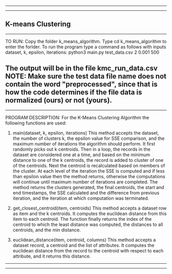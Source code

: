 ----------------------------------------------------------------------------------------
----------------------------------------------------------------------------------------
K-means Clustering
----------------------------------------------------------------------------------------
----------------------------------------------------------------------------------------
TO RUN:
Copy the folder k_means_algorithm. 
Type cd k_means_algorithm to enter the forlder.
To run the program type a command as follows with inputs dataset, k, epsilon, iterations:
python3 main.py test_data.csv 2 0.001 500 

The output will be in the file kmc_run_data.csv
NOTE: Make sure the test data file name does not contain the word "preprocessed", 
since that is how the code determines if the file data is normalized (ours) or not (yours).
----------------------------------------------------------------------------------------
----------------------------------------------------------------------------------------
PROGRAM DESCRIPTION:
For the K-Means Clustering Algorithm the following functions are used:

1) main(dataset, k, epsilon, iterations)
This method accepts the dataset, the number of clusters k, the epsilon value for SSE comparison, and the maximum number of iterations the algorithm should perform.
It first randomly picks out k centroids. 
Then in a loop, the records in the dataset are considered one at a time, and based on the minimum distance to one of the k centroids, the record is added to cluster of one of the centroids. Next the centroid is recalculated based on members of the cluster.
At each level of the iteration the SSE is computed and if less than epsilon value then the method returns, otherwise the computations will continue until maximum number of iterations are completed.
The method returns the clusters generated, the final centroids, the start and end timestamps, the SSE calculated and the difference from previous iteration, and the iteration at which computation was terminated.

2) get_closest_centroid(item, centroids)
This method accepts a dataset row as item and the k centroids. 
It computes the euclidean distance from this item to each centroid.
The function finally returns the index of the centroid to which the least distance was computed, the distances to all centroids, and the min distance.

3) euclidean_distance(item, centroid, columns)
This method accepts a dataset record, a centroid and the list of attributes.
It computes the euclidean distance from the record to the centroid with respect to each attribute,
and it returns this distance.
----------------------------------------------------------------------------------------
----------------------------------------------------------------------------------------